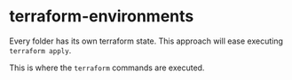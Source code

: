 # terraform-environments

Every folder has its own terraform state. This approach will ease executing `terraform apply`.

This is where the `terraform` commands are executed.